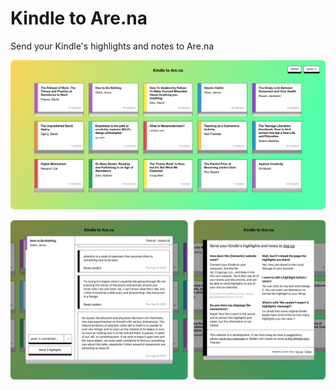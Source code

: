 # Kindle to Are.na

Send your Kindle's highlights and notes to Are.na 

![Example](/public/example.png "Example")

![Example2](/public/example2.png "Example2")

